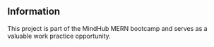 ## Information

This project is part of the MindHub MERN bootcamp and serves as a valuable work practice opportunity.
